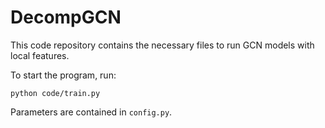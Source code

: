 # DecompGCN

This code repository contains the necessary files to run GCN models with local features.

To start the program, run:

`python code/train.py`

Parameters are contained in `config.py`.
